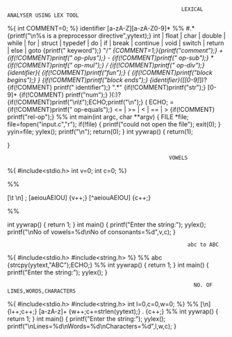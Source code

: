                                                             LEXICAL ANALYSER USING LEX TOOL
                                                            
%{
int COMMENT=0;
%}
identifier [a-zA-Z][a-zA-Z0-9]*
%%
#.* {printf("\n%s is a preprocessor directive",yytext);}
int |
float |
char |
double |
while |
for |
struct |
typedef |
do |
if |
break |
continue |
void |
switch |
return |
else |
goto {printf(" keyword");}
"/*" {COMMENT=1;}{printf("comment");}
\+ {if(!COMMENT)printf(" op-plus");}
\- {if(!COMMENT)printf(" op-sub");}
\* {if(!COMMENT)printf(" op-mul");}
\/ {if(!COMMENT)printf(" op-div");}
{identifier}\( {if(!COMMENT)printf("fun");}
\{ {if(!COMMENT)printf("block begins");}
\} {if(!COMMENT)printf("block ends");}
{identifier}(\[[0-9]*\])? {if(!COMMENT) printf(" identifier");}
\".*\" {if(!COMMENT)printf("str");}
[0-9]+ {if(!COMMENT) printf("num");}
\)(\:)? {if(!COMMENT)printf("\n\t");ECHO;printf("\n");}
\( ECHO;
= {if(!COMMENT)printf(" op-equals");}
\<= |
\>= |
\< |
== |
\> {if(!COMMENT) printf("rel-op");}
%%
int main(int argc, char **argv)
{
FILE *file;
file=fopen("input.c","r");
if(!file)
{
printf("could not open the file");
exit(0);
}
yyin=file;
yylex();
printf("\n");
return(0);
}
int yywrap()
{
return(1);

}



                                                        VOWELS
                                                        
%{
#include<stdio.h>
int v=0;
int c=0;
%}

%%

[\t \n] ;
[aeiouAEIOU] {v++;}
[^aeiouAEIOU] {c++;}

%%

int yywrap()
{
return 1;
}
int main()
{
printf("Enter the string:");
yylex();
printf("\nNo of vowels=%d\nNo of consonants=%d",v,c);
}



                                                              abc to ABC
                                                              
%{
#include<stdio.h>
#include<string.h>
%}
%%
abc {strcpy(yytext,"ABC");ECHO;}
%%
int yywrap()
{
return 1;
}
int main()
{
printf("Enter the string:");
yylex();
}




                                                                NO. OF LINES,WORDS,CHARACTERS
                                                                
%{
#include<stdio.h>
#include<string.h>
int l=0,c=0,w=0;
%}
%%
[\n] {l++;c++;}
[a-zA-z]+ {w++;c+=strlen(yytext);}
. {c++;}
%%
int yywrap()
{
return 1;
}
int main()
{
printf("Enter the string:");
yylex();
printf("\nLines=%d\nWords=%d\nCharacters=%d",l,w,c);
}



                                                                
